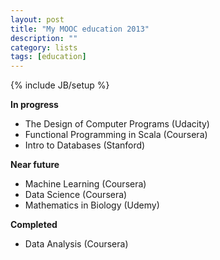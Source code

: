 ```yaml
---
layout: post
title: "My MOOC education 2013"
description: ""
category: lists
tags: [education]
---
```

{% include JB/setup %}

**In progress**
- The Design of Computer Programs (Udacity)
- Functional Programming in Scala (Coursera)
- Intro to Databases (Stanford)

**Near future**
- Machine Learning (Coursera)
- Data Science (Coursera)
- Mathematics in Biology (Udemy)

**Completed**

- Data Analysis (Coursera)